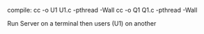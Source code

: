compile:
cc -o U1 U1.c -pthread -Wall
cc -o Q1 Q1.c -pthread -Wall

Run Server on a terminal then users (U1) on another
